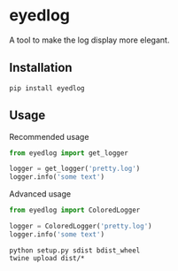 # eyedlog

A tool to make the log display more elegant.

## Installation

```shell
pip install eyedlog
```

## Usage

Recommended usage

```python
from eyedlog import get_logger

logger = get_logger('pretty.log')
logger.info('some text')
```

Advanced usage

```python
from eyedlog import ColoredLogger

logger = ColoredLogger('pretty.log')
logger.info('some text')
```

```shell
python setup.py sdist bdist_wheel
twine upload dist/*
```

